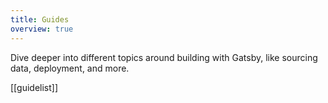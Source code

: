 ```yaml
---
title: Guides
overview: true
---
```


Dive deeper into different topics around building with Gatsby, like sourcing data, deployment, and more.

[[guidelist]]
